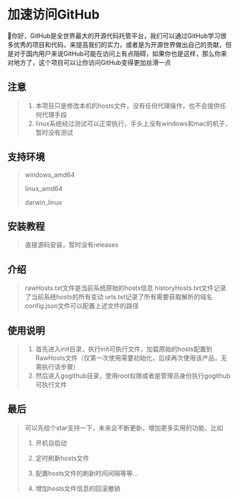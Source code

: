 # 加速访问GitHub

👋你好，GitHub是全世界最大的开源代码托管平台，我们可以通过GitHub学习很多优秀的项目和代码，来提高我们的实力，或者是为开源世界做出自己的贡献，但是对于国内用户来说GitHub可能在访问上有点阻碍，如果你也是这样，那么你来对地方了，这个项目可以让你访问GitHub变得更加丝滑一点

## 注意
>1. 本项目只是修改本机的hosts文件，没有任何代理操作，也不会提供任何代理手段
>2. linux系统经过测试可以正常执行，手头上没有windows和mac的机子，暂时没有测试

## 支持环境
> windows_amd64
>
> linux_amd64
>
> darwin_linux
 
## 安装教程
> 直接源码安装，暂时没有releases

## 介绍
> rawHosts.txt文件是当前系统原始的hosts信息
> historyHosts.txt文件记录了当前系统hosts的所有变动
> urls.txt记录了所有需要获取解析的域名
> config.json文件可以配置上述文件的路径

## 使用说明
>1. 首先进入init目录，执行init可执行文件，加载原始的hosts配置到RawHosts文件（仅第一次使用需要初始化，后续再次使用该产品，无需执行该步骤）
>2. 然后进入gogithub目录，使用root权限或者是管理员身份执行gogithub可执行文件

## 最后
> 可以先给个star支持一下，未来会不断更新，增加更多实用的功能，比如
>
> 1. 开机自启动
>
> 2. 定时刷新hosts文件
>
> 3. 配置hosts文件的刷新时间间隔等等...
>
> 4. 增加hosts文件信息的回滚撤销